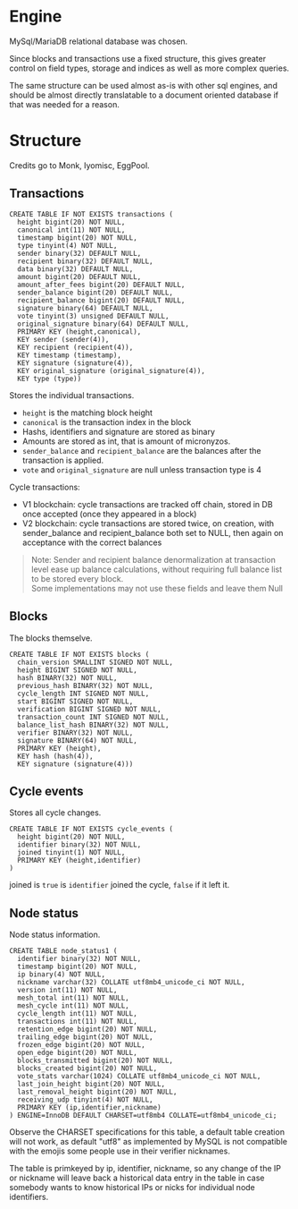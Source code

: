 # Engine

MySql/MariaDB relational database was chosen.  

Since blocks and transactions use a fixed structure, this gives greater control on field types, storage and indices as well as more complex queries.

The same structure can be used almost as-is with other sql engines, and should be almost directly translatable to a document oriented database if that was needed for a reason.

# Structure

Credits go to Monk, Iyomisc, EggPool.

## Transactions

```
CREATE TABLE IF NOT EXISTS transactions (
  height bigint(20) NOT NULL,
  canonical int(11) NOT NULL,
  timestamp bigint(20) NOT NULL,
  type tinyint(4) NOT NULL,
  sender binary(32) DEFAULT NULL,
  recipient binary(32) DEFAULT NULL,
  data binary(32) DEFAULT NULL,
  amount bigint(20) DEFAULT NULL,
  amount_after_fees bigint(20) DEFAULT NULL,
  sender_balance bigint(20) DEFAULT NULL,
  recipient_balance bigint(20) DEFAULT NULL,
  signature binary(64) DEFAULT NULL,
  vote tinyint(3) unsigned DEFAULT NULL,
  original_signature binary(64) DEFAULT NULL,
  PRIMARY KEY (height,canonical),
  KEY sender (sender(4)),
  KEY recipient (recipient(4)),
  KEY timestamp (timestamp),
  KEY signature (signature(4)),
  KEY original_signature (original_signature(4)),
  KEY type (type))
```

Stores the individual transactions.  
- `height` is the matching block height
- `canonical` is the transaction index in the block
- Hashs, identifiers and signature are stored as binary
- Amounts are stored as int, that is amount of micronyzos.
- `sender_balance` and `recipient_balance` are the balances after the transaction is applied.
- `vote` and `original_signature` are null unless transaction type is 4

Cycle transactions:
- V1 blockchain: cycle transactions are tracked off chain, stored in DB once accepted (once they appeared in a block)
- V2 blockchain: cycle transactions are stored twice, on creation, with sender_balance and recipient_balance both set to NULL, then again on acceptance with the correct balances

> Note: Sender and recipient balance denormalization at transaction level ease up balance calculations, without requiring full balance list to be stored every block.  
Some implementations may not use these fields and leave them Null


## Blocks

The blocks themselve.

```
CREATE TABLE IF NOT EXISTS blocks (
  chain_version SMALLINT SIGNED NOT NULL,
  height BIGINT SIGNED NOT NULL,
  hash BINARY(32) NOT NULL,
  previous_hash BINARY(32) NOT NULL,
  cycle_length INT SIGNED NOT NULL,
  start BIGINT SIGNED NOT NULL,
  verification BIGINT SIGNED NOT NULL,
  transaction_count INT SIGNED NOT NULL,
  balance_list_hash BINARY(32) NOT NULL,
  verifier BINARY(32) NOT NULL,
  signature BINARY(64) NOT NULL,
  PRIMARY KEY (height),
  KEY hash (hash(4)),
  KEY signature (signature(4)))
```

## Cycle events

Stores all cycle changes.  

```
CREATE TABLE IF NOT EXISTS cycle_events (
  height bigint(20) NOT NULL,
  identifier binary(32) NOT NULL,
  joined tinyint(1) NOT NULL,
  PRIMARY KEY (height,identifier)
)
```

joined is `true` is `identifier` joined the cycle, `false` if it left it.

## Node status

Node status information.

```
CREATE TABLE node_status1 (
  identifier binary(32) NOT NULL,
  timestamp bigint(20) NOT NULL,
  ip binary(4) NOT NULL,
  nickname varchar(32) COLLATE utf8mb4_unicode_ci NOT NULL,
  version int(11) NOT NULL,
  mesh_total int(11) NOT NULL,
  mesh_cycle int(11) NOT NULL,
  cycle_length int(11) NOT NULL,
  transactions int(11) NOT NULL,
  retention_edge bigint(20) NOT NULL,
  trailing_edge bigint(20) NOT NULL,
  frozen_edge bigint(20) NOT NULL,
  open_edge bigint(20) NOT NULL,
  blocks_transmitted bigint(20) NOT NULL,
  blocks_created bigint(20) NOT NULL,
  vote_stats varchar(1024) COLLATE utf8mb4_unicode_ci NOT NULL,
  last_join_height bigint(20) NOT NULL,
  last_removal_height bigint(20) NOT NULL,
  receiving_udp tinyint(4) NOT NULL,
  PRIMARY KEY (ip,identifier,nickname)
) ENGINE=InnoDB DEFAULT CHARSET=utf8mb4 COLLATE=utf8mb4_unicode_ci;
```

Observe the CHARSET specifications for this table, a default table creation will not work, as default "utf8" as implemented by MySQL is not compatible with the emojis some people use in their verifier nicknames.

The table is primkeyed by ip, identifier, nickname, so any change of the IP or nickname will leave back a historical data entry in the table in case somebody wants to know historical IPs or nicks for individual node identifiers. 